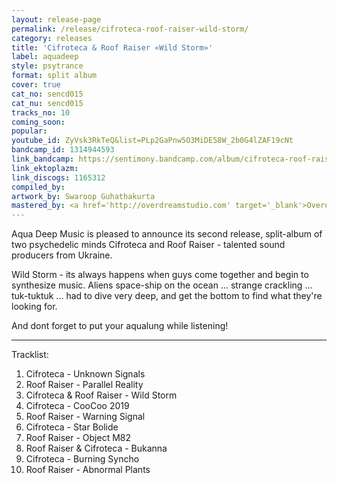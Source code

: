 ```yaml
---
layout: release-page
permalink: /release/cifroteca-roof-raiser-wild-storm/
category: releases
title: 'Cifroteca & Roof Raiser «Wild Storm»'
label: aquadeep
style: psytrance
format: split album
cover: true
cat_no: sencd015
cat_nu: sencd015
tracks_no: 10
coming_soon: 
popular: 
youtube_id: ZyVsk3RkTeQ&list=PLp2GaPnw5O3MiDE58W_2b0G4lZAF19cNt
bandcamp_id: 1314944593
link_bandcamp: https://sentimony.bandcamp.com/album/cifroteca-roof-raiser-wild-storm
link_ektoplazm: 
link_discogs: 1165312
compiled_by: 
artwork_by: Swaroop Guhathakurta
mastered_by: <a href='http://overdreamstudio.com' target='_blank'>Overdream Studio</a>
---
```


Aqua Deep Music is pleased to announce its second release, split-album of two psychedelic minds Cifroteca and Roof Raiser - talented sound producers from Ukraine.

Wild Storm - its always happens when guys come together and begin to synthesize music. Aliens space-ship on the ocean ... strange crackling ... tuk-tuktuk ... had to dive very deep, and get the bottom to find what they're looking for.

And dont forget to put your aqualung while listening!

---
Tracklist:

01. Cifroteca - Unknown Signals
02. Roof Raiser - Parallel Reality
03. Cifroteca & Roof Raiser - Wild Storm
04. Cifroteca - CooCoo 2019
05. Roof Raiser - Warning Signal
06. Cifroteca - Star Bolide
07. Roof Raiser - Object M82
08. Roof Raiser & Cifroteca - Bukanna
09. Cifroteca - Burning Syncho
10. Roof Raiser - Abnormal Plants
